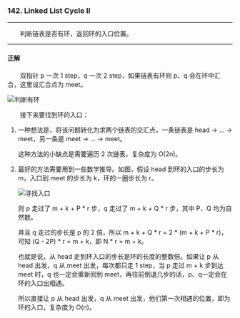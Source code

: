 ### 142. Linked List Cycle II

-----

&emsp;&emsp;判断链表是否有环，返回环的入口位置。

-----

#### 正解

&emsp;&emsp;双指针 p 一次 1 step，q 一次 2 step，如果链表有环则 p、q 会在环中汇合，这里设汇合点为 meet。

![判断有环]()

&emsp;&emsp;接下来要找到环的入口：

1. 一种想法是，将该问题转化为求两个链表的交汇点，一条链表是 head -> ... -> meet，另一条是 meet -> ... -> meet。
   
   这种方法的小缺点是需要遍历 2 次链表，复杂度为 O(2n)。
   
2. 最好的方法需要用到一些数学推导。如图，假设 head 到环的入口的步长为 m，入口到 meet 的步长为 k，环的一圈步长为 r。

   ![寻找入口]()
   
   则 p 走过了 m + k + P * r 步，q 走过了 m + k + Q * r 步，其中 P、Q 均为自然数。
   
   并且 q 走过的步长是 p 的 2 倍，所以 m + k + Q * r = 2 * (m + k + P * r)，可知 (Q - 2P) * r = m + k，即 N * r = m + k。
   
   也就是说，从 head 走到环入口的步长是环的长度的整数倍。如果让 p 从 head 出发，q 从 meet 出发，每次都只走 1 step，当 p 走过 m + k 步到达 meet 时，q 也一定会重新回到 meet，再往前倒退几步的话，p、q一定会在环的入口出相遇。
   
   所以直接让 p 从 head 出发，q 从 meet 出发，他们第一次相遇的位置，即为环的入口，复杂度为 O(n)。